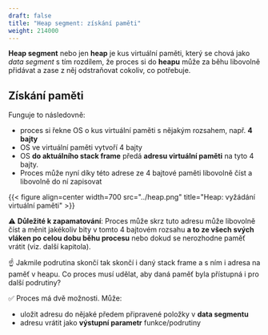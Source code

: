 ```yaml
---
draft: false
title: "Heap segment: získání paměti"
weight: 214000
---
```


**Heap segment** nebo jen **heap** je kus virtuální paměti, který se chová jako *data segment* s tím rozdílem, že proces si do **heapu** může za běhu libovolně přidávat a zase z něj odstraňovat cokoliv, co potřebuje.

## Získání paměti

Funguje to následovně:

- proces si řekne OS o kus virtuální paměti s nějakým rozsahem, např. **4 bajty**
- OS ve virtuální paměti vytvoří 4 bajty
- OS **do aktuálního stack frame** předá **adresu virtuální paměti** na tyto 4 bajty.
- Proces může nyní díky této adrese ze 4 bajtové paměti libovolně číst a libovolně do ní zapisovat 

{{< figure align=center width=700 src="../heap.png" title="Heap: vyžádání virtuální paměti" >}}

<div class="note-blue">

⚠️ **Důležité k zapamatování**: Proces může skrz tuto adresu může libovolně číst a měnit jakékoliv bity v tomto 4 bajtovém rozsahu **a to ze všech svých vláken po celou dobu běhu procesu** nebo dokud se nerozhodne paměť vrátit (viz. další kapitola).

</div>

<div class="note-blue">

☝️ Jakmile podrutina skončí tak skončí i daný stack frame a s ním i adresa na paměť v heapu. Co proces musí udělat, aby daná paměť byla přístupná i pro další podrutiny?

✅ Proces má dvě možnosti. Může:

- uložit adresu do nějaké předem připravené položky v **data segmentu**
- adresu vrátit jako **výstupní parametr** funkce/podrutiny

</div>